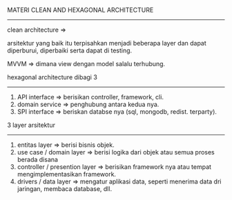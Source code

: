 MATERI CLEAN AND HEXAGONAL ARCHITECTURE
********************************************
clean architecture
=> 

arsitektur yang baik itu terpisahkan menjadi beberapa layer dan dapat diperburui, diperbaiki serta dapat di testing.

MVVM
=> dimana view dengan model salalu terhubung.

hexagonal architecture dibagi 3
*********************************
1. API interface
=> berisikan controller, framework, cli.
2. domain service
=> penghubung antara kedua nya.
3. SPI interface
=> beriskan databse nya (sql, mongodb, redist. terparty).

3 layer arsitektur 
***********************
1. entitas layer
=> berisi bisnis objek.
2. use case / domain layer
=> berisi logika dari objek atau semua proses berada disana
3. controller / presention layer
=> berisikan framework nya atau tempat mengimplementasikan framework.
4. drivers / data layer
=> mengatur aplikasi data, seperti menerima data dri jaringan, membaca database, dll.








